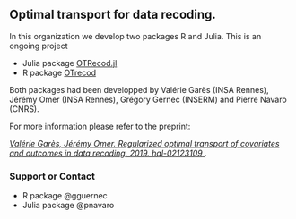 ## Optimal transport for data recoding.

In this organization we develop two packages R and Julia. This is an ongoing project

- Julia package [OTRecod.jl](https://github.com/otrecoding/OTRecod.jl)
- R package [OTrecod](https://github.com/otrecoding/OTrecod)

Both packages had been developped by Valérie Garès (INSA Rennes), Jérémy Omer (INSA Rennes), Grégory Gernec (INSERM) and Pierre Navaro (CNRS).

For more information please refer to the preprint:

[*Valérie Garès, Jérémy Omer. Regularized optimal transport of covariates and outcomes in data recoding. 2019. hal-02123109* ](https://hal.archives-ouvertes.fr/hal-02123109/).


### Support or Contact

- R package @gguernec
- Julia package @pnavaro
